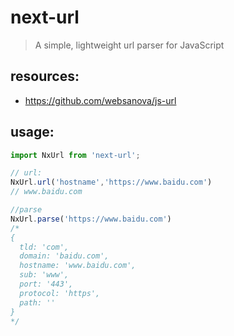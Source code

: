 # next-url
> A simple, lightweight url parser for JavaScript

## resources:
+ https://github.com/websanova/js-url

## usage:
```js
import NxUrl from 'next-url';

// url:
NxUrl.url('hostname','https://www.baidu.com')
// www.baidu.com

//parse
NxUrl.parse('https://www.baidu.com')
/*
{ 
  tld: 'com',
  domain: 'baidu.com',
  hostname: 'www.baidu.com',
  sub: 'www',
  port: '443',
  protocol: 'https',
  path: ''
}
*/
```


